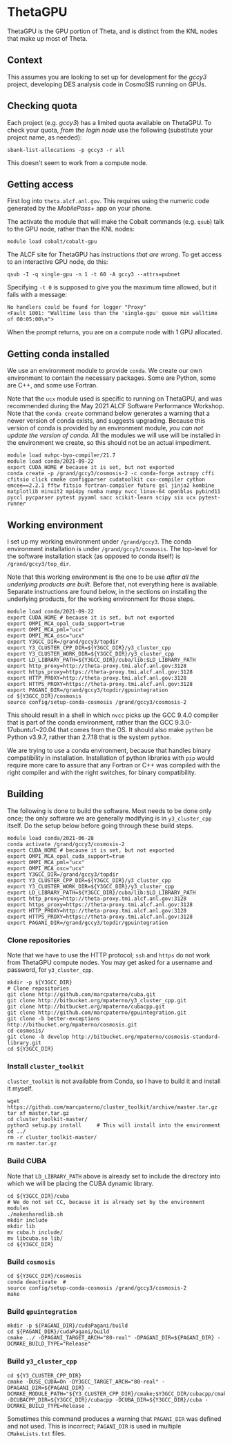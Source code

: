 # ThetaGPU

ThetaGPU is the GPU portion of Theta, and is distinct from the KNL nodes that make up most of Theta.

## Context

This assumes you are looking to set up for development for the *gccy3* project, developing DES analysis code in CosmoSIS running on GPUs.

## Checking quota

Each project (e.g. *gccy3*) has a limited quota available on ThetaGPU.
To check your quota, *from the login node* use the following (substitute your project name, as needed):

    sbank-list-allocations -p gccy3 -r all

This doesn't seem to work from a compute node.

## Getting access

First log into `theta.alcf.anl.gov`.
This requires using the numeric code generated by the *MobilePass+* app on your phone.

The activate the module that will make the Cobalt commands (e.g. `qsub`) talk to the GPU node, rather than the KNL nodes:

    module load cobalt/cobalt-gpu

The ALCF site for ThetaGPU has instructions *that are wrong*.
To get access to an interactive GPU node, do this:

    qsub -I -q single-gpu -n 1 -t 60 -A gccy3 --attrs=pubnet

Specifying `-t 0` is supposed to give you the maximum time allowed, but it fails with a message:

    No handlers could be found for logger "Proxy"
    <Fault 1001: "Walltime less than the 'single-gpu' queue min walltime of 00:05:00\n">

When the prompt returns, you are on a compute node with 1 GPU allocated.

## Getting conda installed

We use an environment module to provide `conda`.
We create our own environment to contain the necessary packages.
Some are Python, some are C++, and some use Fortran.

Note that the `ucx` module used is specific to running on ThetaGPU, and was recommended during the May 2021 ALCF Software Performance Workshop.
Note that the `conda create` command below generates a warning that a newer version of conda exists, and suggests upgrading.
Because this version of conda is provided by an environment module, *you can not update the version of conda*.
All the modules we will use will be installed in the environment we create, so this should not be an actual impediment.

    module load nvhpc-byo-compiler/21.7
    module load conda/2021-09-22
    export CUDA_HOME # because it is set, but not exported
    conda create -p /grand/gccy3/cosmosis-2 -c conda-forge astropy cffi cfitsio click cmake configparser cudatoolkit cxx-compiler cython emcee==2.2.1 fftw fitsio fortran-compiler future gsl jinja2 kombine matplotlib minuit2 mpi4py numba numpy nvcc_linux-64 openblas pybind11 pyccl pycparser pytest pyyaml sacc scikit-learn scipy six ucx pytest-runner

## Working environment

I set up my working environment under `/grand/gccy3`.
The conda environment installation is under `/grand/gccy3/cosmosis`.
The top-level for the software installation stack (as opposed to conda itself) is `/grand/gccy3/top_dir`.

Note that this working environment is the one to be use *after all the underlying products are built*.
Before that, not everything here is available.
Separate instructions are found below, in the sections on installing the underlying products, for the working environment for those steps.

    module load conda/2021-09-22
    export CUDA_HOME # because it is set, but not exported
    export OMPI_MCA_opal_cuda_support=true
    export OMPI_MCA_pml="ucx"
    export OMPI_MCA_osc="ucx"
    export Y3GCC_DIR=/grand/gccy3/topdir
    export Y3_CLUSTER_CPP_DIR=${Y3GCC_DIR}/y3_cluster_cpp
    export Y3_CLUSTER_WORK_DIR=${Y3GCC_DIR}/y3_cluster_cpp
    export LD_LIBRARY_PATH=${Y3GCC_DIR}/cuba/lib:$LD_LIBRARY_PATH
    export http_proxy=http://theta-proxy.tmi.alcf.anl.gov:3128
    export https_proxy=https://theta-proxy.tmi.alcf.anl.gov:3128
    export HTTP_PROXY=http://theta-proxy.tmi.alcf.anl.gov:3128
    export HTTPS_PROXY=https://theta-proxy.tmi.alcf.anl.gov:3128
    export PAGANI_DIR=/grand/gccy3/topdir/gpuintegration
    cd ${Y3GCC_DIR}/cosmosis
    source config/setup-conda-cosmosis /grand/gccy3/cosmosis-2

This should result in a shell in which `nvcc` picks up the GCC 9.4.0 compiler that is part of the conda environment, rather than the GCC 9.3.0-17ubuntu1~20.04 that comes from the OS.
It should also make `python` be Python v3.9.7, rather than 2.7.18 that is the system `python`.

We are trying to use a conda environment, because that handles binary compatibility in installation.
Installation of python libraries with `pip` would require more care to assure that any Fortran or C++ was compiled with the right compiler and with the right switches, for binary compatibility.

## Building

The following is done to build the software.
Most needs to be done only once; the only software we are generally modifying is in `y3_cluster_cpp` itself.
Do the setup below before going through these build steps.

    module load conda/2021-06-28
    conda activate /grand/gccy3/cosmosis-2
    export CUDA_HOME # because it is set, but not exported
    export OMPI_MCA_opal_cuda_support=true
    export OMPI_MCA_pml="ucx"
    export OMPI_MCA_osc="ucx"
    export Y3GCC_DIR=/grand/gccy3/topdir
    export Y3_CLUSTER_CPP_DIR=${Y3GCC_DIR}/y3_cluster_cpp
    export Y3_CLUSTER_WORK_DIR=${Y3GCC_DIR}/y3_cluster_cpp
    export LD_LIBRARY_PATH=${Y3GCC_DIR}/cuba/lib:$LD_LIBRARY_PATH
    export http_proxy=http://theta-proxy.tmi.alcf.anl.gov:3128
    export https_proxy=https://theta-proxy.tmi.alcf.anl.gov:3128
    export HTTP_PROXY=http://theta-proxy.tmi.alcf.anl.gov:3128
    export HTTPS_PROXY=https://theta-proxy.tmi.alcf.anl.gov:3128
    export PAGANI_DIR=/grand/gccy3/topdir/gpuintegration

### Clone repositories

Note that we have to use the HTTP protocol; `ssh` and `https` do not work from ThetaGPU compute nodes.
You may get asked for a username and password, for `y3_cluster_cpp`.

    mkdir -p ${Y3GCC_DIR}
    # Clone repositories
    git clone http://github.com/marcpaterno/cuba.git
    git clone http://bitbucket.org/mpaterno/y3_cluster_cpp.git
    git clone http://bitbucket.org/mpaterno/cubacpp.git
    git clone http://github.com/marcpaterno/gpuintegration.git
    git clone -b better-exceptions http://bitbucket.org/mpaterno/cosmosis.git
    cd cosmosis/
    git clone -b develop http://bitbucket.org/mpaterno/cosmosis-standard-library.git
    cd ${Y3GCC_DIR}


### Install `cluster_toolkit`

`cluster_toolkit` is not available from Conda, so I have to build it and install it myself.

    wget https://github.com/marcpaterno/cluster_toolkit/archive/master.tar.gz
    tar xf master.tar.gz
    cd cluster_toolkit-master/
    python3 setup.py install     # This will install into the environment
    cd ../
    rm -r cluster_toolkit-master/
    rm master.tar.gz

### Build CUBA

Note that `LD_LIBRARY_PATH` above is already set to include the directory into which we will be placing the CUBA dynamic library.

    cd ${Y3GCC_DIR}/cuba
    # We do not set CC, because it is already set by the environment modules
    ./makesharedlib.sh
    mkdir include
    mkdir lib
    mv cuba.h include/
    mv libcuba.so lib/
    cd ${Y3GCC_DIR}

### Build `cosmosis`

    cd ${Y3GCC_DIR}/cosmosis
    conda deactivate  #
    source config/setup-conda-cosmosis /grand/gccy3/cosmosis-2
    make

### Build `gpuintegration`

    mkdir -p ${PAGANI_DIR}/cudaPagani/build
    cd ${PAGANI_DIR}/cudaPagani/build
    cmake ../ -DPAGANI_TARGET_ARCH="80-real" -DPAGANI_DIR=${PAGANI_DIR} -DCMAKE_BUILD_TYPE="Release"

### Build `y3_cluster_cpp`

    cd ${Y3_CLUSTER_CPP_DIR}
    cmake -DUSE_CUDA=On -DY3GCC_TARGET_ARCH="80-real" -DPAGANI_DIR=${PAGANI_DIR} -DCMAKE_MODULE_PATH="${Y3_CLUSTER_CPP_DIR}/cmake;$Y3GCC_DIR/cubacpp/cmake/modules" -DCUBACPP_DIR=${Y3GCC_DIR}/cubacpp -DCUBA_DIR=${Y3GCC_DIR}/cuba -DCMAKE_BUILD_TYPE=Release .

Sometimes this command produces a warning that `PAGANI_DIR` was defined and not used.
This is incorrect; `PAGANI_DIR` is used in multiple `CMakeLists.txt` files.

